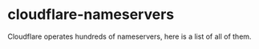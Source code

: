 # cloudflare-nameservers
Cloudflare operates hundreds of nameservers, here is a list of all of them. 
